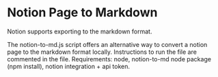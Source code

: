 # Notion Page to Markdown
Notion supports exporting to the markdown format. 

The notion-to-md.js script offers an alternative way to convert a notion page to the markdown format locally. 
Instructions to run the file are commented in the file. Requirements: node, notion-to-md node package (npm install), notion integration + api token.
